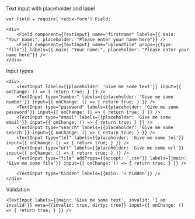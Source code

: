 Text input with placeholder and label

    var Field = require('redux-form').Field;

    <div>
        <Field component={TextInput} name="firstname" labels={{ main: "Your name:", placeholder: "Please enter your name here"}} />
        <Field component={TextInput} name="uploadfile" props={{type: "file"}} labels={{ main: "Your name:", placeholder: "Please enter your name here"}} />
    </div>

Input types

    <div>
        <TextInput labels={{placeholder: 'Give me some text'}} input={{ onChange: () => { return true; } }} />
        <TextInput type="number" labels={{placeholder: 'Give me some number'}} input={{ onChange: () => { return true; } }} />
        <TextInput type="password" labels={{placeholder: 'Give me some password'}} input={{ onChange: () => { return true; } }} />
        <TextInput type="email" labels={{placeholder: 'Give me some email'}} input={{ onChange: () => { return true; } }} />
        <TextInput type="search" labels={{placeholder: 'Give me some search'}} input={{ onChange: () => { return true; } }} />
        <TextInput type="tel" labels={{placeholder: 'Give me some tel'}} input={{ onChange: () => { return true; } }} />
        <TextInput type="url" labels={{placeholder: 'Give me some url'}} input={{ onChange: () => { return true; } }} />
        <TextInput type="file" addProps={{accept: ".csv"}} labels={{main: 'Give me some file'}} input={{ onChange: () => { return true; } }} />

        <TextInput type="hidden" labels={{main: '+ hidden'}} />
    </div>


Validation

    <TextInput labels={{main: 'Give me some text', invalid: 'I am invalid'}} meta={{invalid: true, dirty: true}} input={{ onChange: () => { return true; } }} />
